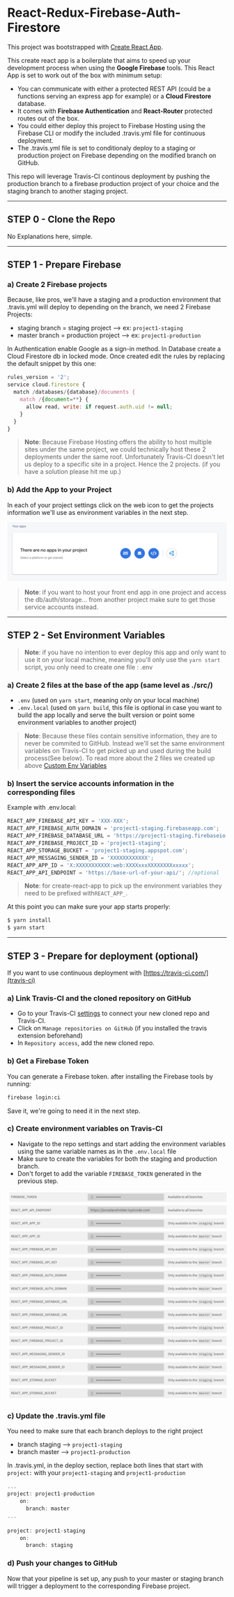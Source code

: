 # React-Redux-Firebase-Auth-Firestore

This project was bootstrapped with [Create React App](https://github.com/facebook/create-react-app).

This create react app is a boilerplate that aims to speed up your development process when using the **Google Firebase** tools.
This React App is set to work out of the box with minimum setup:

- You can communicate with either a protected REST API (could be a functions serving an express app for example) or a **Cloud Firestore** database.
- It comes with **Firebase Authentication** and **React-Router** protected routes out of the box.
- You could either deploy this project to Firebase Hosting using the Firebase CLI or modify the included .travis.yml file for continuous deployment.
- The .travis.yml file is set to conditionaly deploy to a staging or production project on Firebase depending on the modified branch on GitHub.

This repo will leverage Travis-CI continous deployment by pushing the production branch to a firebase production project of your choice and the staging branch to another staging project.

---

## STEP 0 - Clone the Repo

No Explanations here, simple.

---

## STEP 1 - Prepare Firebase

### a) Create 2 Firebase projects

Because, like pros, we'll have a staging and a production environment that .travis.yml will deploy to depending on the branch, we need 2 Firebase Projects:

- staging branch = staging project --> ex: `project1-staging`
- master branch = production project --> ex: `project1-production`

In Authentication enable Google as a sign-in method.
In Database create a Cloud Firestore db in locked mode.
Once created edit the rules by replacing the default snippet by this one:

```javascript
rules_version = '2';
service cloud.firestore {
  match /databases/{database}/documents {
    match /{document=**} {
      allow read, write: if request.auth.uid != null;
    }
  }
}
```

> **Note**: Because Firebase Hosting offers the ability to host multiple sites under the same project, we could technically host these 2 deployments under the same roof. Unfortunately Travis-CI doesn't let us deploy to a specific site in a project. Hence the 2 projects. (if you have a solution please hit me up.)

### b) Add the App to your Project

In each of your project settings click on the web icon to get the projects information we'll use as environment variables in the next step.

![Environment Variables](./src/img/add-app.png)

> **Note**: if you want to host your front end app in one project and access the db/auth/storage... from another project make sure to get those service accounts instead.

---

## STEP 2 - Set Environment Variables

> **Note**: if you have no intention to ever deploy this app and only want to use it on your local machine, meaning you'll only use the `yarn start` script, you only need to create one file : .env

### a) Create 2 files at the base of the app (same level as ./src/)

- `.env` (used on `yarn start`, meaning only on your local machine)
- `.env.local` (used on `yarn build`, this file is optional in case you want to build the app locally and serve the built version or point some environment variables to another project)

> **Note**: Because these files contain sensitive information, they are to never be commited to GitHub.
> Instead we'll set the same environment variables on Travis-CI to get picked up and used during the build process(See below).
> To read more about the 2 files we created up above [Custom Env Variables](https://create-react-app.dev/docs/adding-custom-environment-variables)

### b) Insert the service accounts information in the corresponding files

Example with .env.local:

```javascript
REACT_APP_FIREBASE_API_KEY = 'XXX-XXX';
REACT_APP_FIREBASE_AUTH_DOMAIN = 'project1-staging.firebaseapp.com';
REACT_APP_FIREBASE_DATABASE_URL = 'https://project1-staging.firebaseio.com';
REACT_APP_FIREBASE_PROJECT_ID = 'project1-staging';
REACT_APP_STORAGE_BUCKET = 'project1-staging.appspot.com';
REACT_APP_MESSAGING_SENDER_ID = 'XXXXXXXXXXXX';
REACT_APP_APP_ID = 'X:XXXXXXXXXXX:web:XXXXxxxXXXXXXXXxxxxx';
REACT_APP_API_ENDPOINT = 'https://base-url-of-your-api/'; //optional
```

> **Note**: for create-react-app to pick up the environment variables they need to be prefixed with`REACT_APP_`.

At this point you can make sure your app starts properly:

```sh
$ yarn install
$ yarn start
```

---

## STEP 3 - Prepare for deployment (optional)

If you want to use continuous deployment with [https://travis-ci.com/](travis-ci)

### a) Link Travis-CI and the cloned repository on GitHub

- Go to your Travis-CI [settings](https://travis-ci.com/account/repositories) to connect your new cloned repo and Travis-CI.
- Click on `Manage repositories on GitHub` (if you installed the travis extension beforehand)
- In `Repository access`, add the new cloned repo.

### b) Get a Firebase Token

You can generate a Firebase token. after installing the Firebase tools by running:

```sh
firebase login:ci
```

Save it, we're going to need it in the next step.

### c) Create environment variables on Travis-CI

- Navigate to the repo settings and start adding the environment variables using the same variable names as in the `.env.local` file
- Make sure to create the variables for both the staging and production branch.
- Don't forget to add the variable `FIREBASE_TOKEN` generated in the previous step.

![Environment Variables](./src/img/env-variables.png)

### c) Update the .travis.yml file

You need to make sure that each branch deploys to the right project

- branch staging --> `project1-staging`
- branch master --> `project1-production`

In .travis.yml, in the deploy section, replace both lines that start with `project:` with your `project1-staging` and `project1-production`

```javascript
...
project: project1-production
    on:
      branch: master
...

project: project1-staging
    on:
      branch: staging
```

### d) Push your changes to GitHub

Now that your pipeline is set up, any push to your master or staging branch will trigger a deployment to the corresponding Firebase project.
